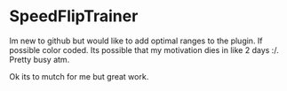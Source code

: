 # SpeedFlipTrainer
Im new to github but would like to add optimal ranges to the plugin. If possible color coded. Its possible that my motivation dies in like 2 days :/. Pretty busy atm.

Ok its to mutch for me but great work.
